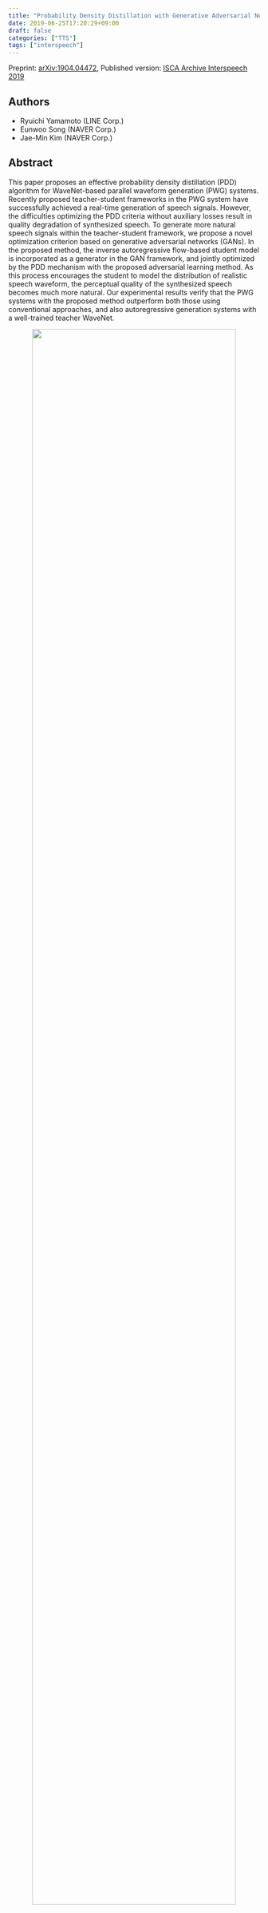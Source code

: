 ```yaml
---
title: "Probability Density Distillation with Generative Adversarial Networks for High-Quality Parallel Waveform Generation"
date: 2019-06-25T17:20:29+09:00
draft: false
categories: ["TTS"]
tags: ["interspeech"]
---
```


Preprint: [arXiv:1904.04472](https://arxiv.org/abs/1904.04472), Published version: [ISCA Archive Interspeech 2019](https://www.isca-speech.org/archive/Interspeech_2019/abstracts/1965.html)

## Authors

- Ryuichi Yamamoto (LINE Corp.)
- Eunwoo Song (NAVER Corp.)
- Jae-Min Kim (NAVER Corp.)

## Abstract

This paper proposes an effective probability density distillation (PDD) algorithm for WaveNet-based parallel waveform generation (PWG) systems. Recently proposed teacher-student frameworks in the PWG system have successfully achieved a real-time generation of speech signals. However, the difficulties optimizing the PDD criteria without auxiliary losses result in quality degradation of synthesized speech. To generate more natural speech signals within the teacher-student framework, we propose a novel optimization criterion based on generative adversarial networks (GANs). In the proposed method, the inverse autoregressive flow-based student model is incorporated as a generator in the GAN framework, and jointly optimized by the PDD mechanism with the proposed adversarial learning method. As this process encourages the student to model the distribution of realistic speech waveform, the perceptual quality of the synthesized speech becomes much more natural. Our experimental results verify that the PWG systems with the proposed method outperform both those using conventional approaches, and also autoregressive generation systems with a well-trained teacher WaveNet.

<div align="center"><img src="/images/interspeech2019_fig.png" width="90%" /></div>

## Audio samples

There are 8 different systems, that include 6 parallel waveform generation systems (Student-*) trained by different optimization criteria as follows:

1. **Ground truth**: Recorded speech.
2. **Teacher**: Teacher Gaussian WaveNet [[1]](https://arxiv.org/abs/1807.07281).
3. **Student-AX**: STFT auxiliary loss.
4. **Student-AXAD**: STFT and adversarial losses.
5. **Student-KL**: KLD loss (Ablation study; not used for subjective evaluations).
6. **Student-KLAX**: KLD and STFT auxiliary losses.
7. **Student-KLAXAD**: KLD, STFT, and adversarial losses (proposed).
8. **Student-KLAXAD***: Weights optimized version of the above (proposed).

### Copy-synthesis

#### Japanese female speaker

<p>Sample 1</p>
<table><thead>
<tr><th>Ground truth</th><th>Teacher</th><th>Student-AX</th></tr>
</thead><tbody><tr><td><audio controls=""><source src="/audio/interspeech2019/[Sample01]-1-Ground truth.wav" type="audio/wav"></audio></td>
<td><audio controls=""><source src="/audio/interspeech2019/[Sample01]-2-Teacher.wav" type="audio/wav"></audio></td>
<td><audio controls=""><source src="/audio/interspeech2019/[Sample01]-3-Student-AX (AuxLoss).wav" type="audio/wav"></audio></td>
</tr></tbody></table><table><thead>
<tr><th>Student-AXAV</th><th>Student-KL</th><th>Student-KLAX</th></tr>
</thead><tbody><tr><td><audio controls=""><source src="/audio/interspeech2019/[Sample01]-4-Student-AXAV (AuxLoss + AdvLoss).wav" type="audio/wav"></audio></td>
<td><audio controls=""><source src="/audio/interspeech2019/[Sample01]-5-Student-KL (KLD only; ablation study).wav" type="audio/wav"></audio></td>
<td><audio controls=""><source src="/audio/interspeech2019/[Sample01]-6-Student-KLAX (KLD + AuxLoss).wav" type="audio/wav"></audio></td>
</tr></tbody></table><table><thead>
<tr><th>Student-KLAXAD</th><th>Student-KLAXAD\*</th></tr>
</thead><tbody><tr><td><audio controls=""><source src="/audio/interspeech2019/[Sample01]-7-Student-KLAXAD (Proposed; KLD + AuxLoss + AdvLoss).wav" type="audio/wav"></audio></td>
<td><audio controls=""><source src="/audio/interspeech2019/[Sample01]-8-Student-KLAXAD (Proposed; weights optimized version).wav" type="audio/wav"></audio></td>
</tr></tbody></table><p>Sample 2</p>
<table><thead>
<tr><th>Ground truth</th><th>Teacher</th><th>Student-AX</th></tr>
</thead><tbody><tr><td><audio controls=""><source src="/audio/interspeech2019/[Sample02]-1-Ground truth.wav" type="audio/wav"></audio></td>
<td><audio controls=""><source src="/audio/interspeech2019/[Sample02]-2-Teacher.wav" type="audio/wav"></audio></td>
<td><audio controls=""><source src="/audio/interspeech2019/[Sample02]-3-Student-AX (AuxLoss).wav" type="audio/wav"></audio></td>
</tr></tbody></table><table><thead>
<tr><th>Student-AXAV</th><th>Student-KL</th><th>Student-KLAX</th></tr>
</thead><tbody><tr><td><audio controls=""><source src="/audio/interspeech2019/[Sample02]-4-Student-AXAV (AuxLoss + AdvLoss).wav" type="audio/wav"></audio></td>
<td><audio controls=""><source src="/audio/interspeech2019/[Sample02]-5-Student-KL (KLD only; ablation study).wav" type="audio/wav"></audio></td>
<td><audio controls=""><source src="/audio/interspeech2019/[Sample02]-6-Student-KLAX (KLD + AuxLoss).wav" type="audio/wav"></audio></td>
</tr></tbody></table><table><thead>
<tr><th>Student-KLAXAD</th><th>Student-KLAXAD\*</th></tr>
</thead><tbody><tr><td><audio controls=""><source src="/audio/interspeech2019/[Sample02]-7-Student-KLAXAD (Proposed; KLD + AuxLoss + AdvLoss).wav" type="audio/wav"></audio></td>
<td><audio controls=""><source src="/audio/interspeech2019/[Sample02]-8-Student-KLAXAD (Proposed; weights optimized version).wav" type="audio/wav"></audio></td>
</tr></tbody></table><p>Sample 3</p>
<table><thead>
<tr><th>Ground truth</th><th>Teacher</th><th>Student-AX</th></tr>
</thead><tbody><tr><td><audio controls=""><source src="/audio/interspeech2019/[Sample03]-1-Ground truth.wav" type="audio/wav"></audio></td>
<td><audio controls=""><source src="/audio/interspeech2019/[Sample03]-2-Teacher.wav" type="audio/wav"></audio></td>
<td><audio controls=""><source src="/audio/interspeech2019/[Sample03]-3-Student-AX (AuxLoss).wav" type="audio/wav"></audio></td>
</tr></tbody></table><table><thead>
<tr><th>Student-AXAV</th><th>Student-KL</th><th>Student-KLAX</th></tr>
</thead><tbody><tr><td><audio controls=""><source src="/audio/interspeech2019/[Sample03]-4-Student-AXAV (AuxLoss + AdvLoss).wav" type="audio/wav"></audio></td>
<td><audio controls=""><source src="/audio/interspeech2019/[Sample03]-5-Student-KL (KLD only; ablation study).wav" type="audio/wav"></audio></td>
<td><audio controls=""><source src="/audio/interspeech2019/[Sample03]-6-Student-KLAX (KLD + AuxLoss).wav" type="audio/wav"></audio></td>
</tr></tbody></table><table><thead>
<tr><th>Student-KLAXAD</th><th>Student-KLAXAD\*</th></tr>
</thead><tbody><tr><td><audio controls=""><source src="/audio/interspeech2019/[Sample03]-7-Student-KLAXAD (Proposed; KLD + AuxLoss + AdvLoss).wav" type="audio/wav"></audio></td>
<td><audio controls=""><source src="/audio/interspeech2019/[Sample03]-8-Student-KLAXAD (Proposed; weights optimized version).wav" type="audio/wav"></audio></td>
</tr></tbody></table><p>Sample 4</p>
<table><thead>
<tr><th>Ground truth</th><th>Teacher</th><th>Student-AX</th></tr>
</thead><tbody><tr><td><audio controls=""><source src="/audio/interspeech2019/[Sample04]-1-Ground truth.wav" type="audio/wav"></audio></td>
<td><audio controls=""><source src="/audio/interspeech2019/[Sample04]-2-Teacher.wav" type="audio/wav"></audio></td>
<td><audio controls=""><source src="/audio/interspeech2019/[Sample04]-3-Student-AX (AuxLoss).wav" type="audio/wav"></audio></td>
</tr></tbody></table><table><thead>
<tr><th>Student-AXAV</th><th>Student-KL</th><th>Student-KLAX</th></tr>
</thead><tbody><tr><td><audio controls=""><source src="/audio/interspeech2019/[Sample04]-4-Student-AXAV (AuxLoss + AdvLoss).wav" type="audio/wav"></audio></td>
<td><audio controls=""><source src="/audio/interspeech2019/[Sample04]-5-Student-KL (KLD only; ablation study).wav" type="audio/wav"></audio></td>
<td><audio controls=""><source src="/audio/interspeech2019/[Sample04]-6-Student-KLAX (KLD + AuxLoss).wav" type="audio/wav"></audio></td>
</tr></tbody></table><table><thead>
<tr><th>Student-KLAXAD</th><th>Student-KLAXAD\*</th></tr>
</thead><tbody><tr><td><audio controls=""><source src="/audio/interspeech2019/[Sample04]-7-Student-KLAXAD (Proposed; KLD + AuxLoss + AdvLoss).wav" type="audio/wav"></audio></td>
<td><audio controls=""><source src="/audio/interspeech2019/[Sample04]-8-Student-KLAXAD (Proposed; weights optimized version).wav" type="audio/wav"></audio></td>
</tr></tbody></table><p>Sample 5</p>
<table><thead>
<tr><th>Ground truth</th><th>Teacher</th><th>Student-AX</th></tr>
</thead><tbody><tr><td><audio controls=""><source src="/audio/interspeech2019/[Sample05]-1-Ground truth.wav" type="audio/wav"></audio></td>
<td><audio controls=""><source src="/audio/interspeech2019/[Sample05]-2-Teacher.wav" type="audio/wav"></audio></td>
<td><audio controls=""><source src="/audio/interspeech2019/[Sample05]-3-Student-AX (AuxLoss).wav" type="audio/wav"></audio></td>
</tr></tbody></table><table><thead>
<tr><th>Student-AXAV</th><th>Student-KL</th><th>Student-KLAX</th></tr>
</thead><tbody><tr><td><audio controls=""><source src="/audio/interspeech2019/[Sample05]-4-Student-AXAV (AuxLoss + AdvLoss).wav" type="audio/wav"></audio></td>
<td><audio controls=""><source src="/audio/interspeech2019/[Sample05]-5-Student-KL (KLD only; ablation study).wav" type="audio/wav"></audio></td>
<td><audio controls=""><source src="/audio/interspeech2019/[Sample05]-6-Student-KLAX (KLD + AuxLoss).wav" type="audio/wav"></audio></td>
</tr></tbody></table><table><thead>
<tr><th>Student-KLAXAD</th><th>Student-KLAXAD\*</th></tr>
</thead><tbody><tr><td><audio controls=""><source src="/audio/interspeech2019/[Sample05]-7-Student-KLAXAD (Proposed; KLD + AuxLoss + AdvLoss).wav" type="audio/wav"></audio></td>
<td><audio controls=""><source src="/audio/interspeech2019/[Sample05]-8-Student-KLAXAD (Proposed; weights optimized version).wav" type="audio/wav"></audio></td>
</tr></tbody></table>

## References

- [1]: W. Ping, K. Peng, and J. Chen, “ClariNet: Parallel wave generation in end-to-end text-to-speech,” in Proc. ICLR, 2019 ([arXiv](https://arxiv.org/abs/1807.07281)).

## Acknowledgements

Work performed with nVoice, Clova Voice, Naver Corp.

## Citation

```
@inproceedings{Yamamoto2019,
  author={Ryuichi Yamamoto and Eunwoo Song and Jae-Min Kim},
  title={{Probability Density Distillation with Generative Adversarial Networks for High-Quality Parallel Waveform Generation}},
  year=2019,
  booktitle={Proc. Interspeech 2019},
  pages={699--703},
  doi={10.21437/Interspeech.2019-1965},
  url={http://dx.doi.org/10.21437/Interspeech.2019-1965}
}
```
